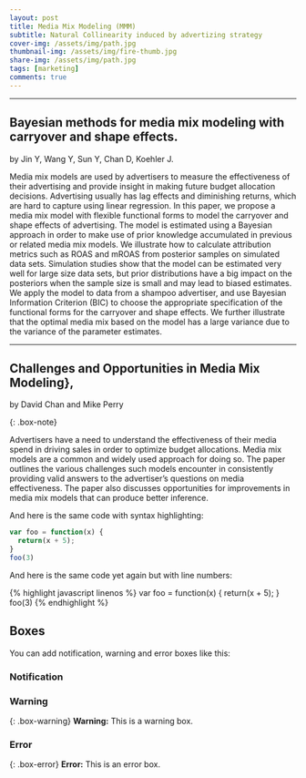 ```yaml
---
layout: post
title: Media Mix Modeling (MMM)
subtitle: Natural Collinearity induced by advertizing strategy
cover-img: /assets/img/path.jpg
thumbnail-img: /assets/img/fire-thumb.jpg
share-img: /assets/img/path.jpg
tags: [marketing]
comments: true
---
```

___
## Bayesian methods for media mix modeling with carryover and shape effects.
by Jin Y, Wang Y, Sun Y, Chan D, Koehler J. 

Media mix models are used by advertisers to measure the effectiveness of their advertising and provide insight in making future budget allocation decisions. Advertising usually has lag effects and diminishing returns, which are hard to capture using linear regression. In this paper, we propose a media mix model with flexible functional forms to model the carryover and shape effects of advertising. The model is estimated using a Bayesian approach in order to make use of prior knowledge accumulated in previous or related media mix models. We illustrate how to calculate attribution metrics such as ROAS and mROAS from posterior samples on simulated data sets. Simulation studies show that the model can be estimated very well for large size data sets, but prior distributions have a big impact on the posteriors when the sample size is small and may lead to biased estimates. We apply the model to data from a shampoo advertiser, and use Bayesian Information Criterion (BIC) to choose the appropriate specification of the functional forms for the carryover and shape effects. We further illustrate that the optimal media mix based on the model has a large variance due to the variance of the parameter estimates.

___ 

## Challenges and Opportunities in Media Mix Modeling},
by David Chan and Mike Perry

{: .box-note}

Advertisers have a need to understand the effectiveness of their media spend in driving sales in order to optimize budget allocations. Media mix models are a common and widely used approach for doing so. The paper outlines the various challenges such models encounter in consistently providing valid answers to the advertiser’s questions on media effectiveness. The paper also discusses opportunities for improvements in media mix models that can produce better inference.
 





 
 

And here is the same code with syntax highlighting:

```javascript
var foo = function(x) {
  return(x + 5);
}
foo(3)
```

And here is the same code yet again but with line numbers:

{% highlight javascript linenos %}
var foo = function(x) {
  return(x + 5);
}
foo(3)
{% endhighlight %}

## Boxes
You can add notification, warning and error boxes like this:

### Notification



### Warning

{: .box-warning}
**Warning:** This is a warning box.

### Error

{: .box-error}
**Error:** This is an error box.